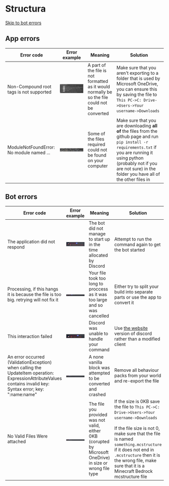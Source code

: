# Structura
[Skip to bot errors](#bot-errors)
## App errors
| Error code | Error example | Meaning | Solution |
|------------|---------------|---------|----------|
|Non-Compound root tags is not supported| ![image](https://raw.githubusercontent.com/hegehog8761/structura-tests/main/images/non-compound_roots.png) | A part of the file is not formatted as it would normally be so the file could not be converted | Make sure that you aren't exporting to a folder that is used by Microsoft OneDrive, you can ensure this by saving the file to `This PC->C: Drive->Users->Your username->Downloads`
|ModuleNotFoundError: No module named ... | ![image](https://raw.githubusercontent.com/hegehog8761/structura-tests/main/images/module_not_found.png) | Some of the files required could not be found on your computer | Make sure that you are downloading **all of** the files from the github page and run `pip install -r requirements.txt` if you are running it using python (probably not if you are not sure) in the folder you have all of the other files in |

 

## Bot errors
| Error code | Error example | Meaning | Solution|
|------------|---------------|---------|---------|
|The application did not respond | ![image](https://raw.githubusercontent.com/hegehog8761/structura-tests/main/images/did_not_respond.png) | The bot did not manage to start up in the time allocated by Discord | Attempt to run the command again to get the bot started |
| Processing, if this hangs it is because the file is too big. retrying will not fix it | ![image](https://raw.githubusercontent.com/hegehog8761/structura-tests/main/images/processing.png) | Your file took too long to proccess as it was too large and so was cancelled | Either try to split your build into separate parts or use the app to convert it |
| This interaction failed | ![image](https://raw.githubusercontent.com/hegehog8761/structura-tests/main/images/interaction_failed.png) | Discord was unable to handle your command | Use [the website](https://discord.gg/) version of discord rather than a modified client |
| An error occurred (ValidationException) when calling the UpdateItem operation: ExpressionAttributeValues contains invalid key: Syntax error; key: ":name:name" | ![image](https://raw.githubusercontent.com/hegehog8761/structura-tests/main/images/invalid_key.png) | A none vanilla block was attempted to be converted and crashed | Remove all behaviour packs from your world and re-export the file |
|No Valid Files Were attached| ![image](https://raw.githubusercontent.com/hegehog8761/structura-tests/main/images/no_valid_files.png) | The file you provided was not valid, either 0KB (corupted by Microsoft OneDrive) in size or wrong file type | If the size is 0KB save the file to `This PC->C: Drive->Users->Your username->Downloads` <br><br> If the file size is not 0, make sure that the file is named `something.mcstructure` if it does not end in `.mcstructure` then it is the wrong file, make sure that it is a Minecraft Bedrock mcstructure file | 
